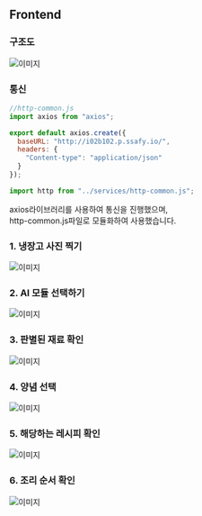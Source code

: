 ## Frontend

### 구조도

![이미지](./FrontEnd-Readme-Image/Structure.png)

### 통신

```javascript
//http-common.js
import axios from "axios";

export default axios.create({
  baseURL: "http://i02b102.p.ssafy.io/",
  headers: {
    "Content-type": "application/json"
  }
});
```

```javascript
import http from "../services/http-common.js";
```

axios라이브러리를 사용하여 통신을 진행했으며,<br>
http-common.js파일로 모듈화하여 사용했습니다.<br>

### 1. 냉장고 사진 찍기

![이미지](./FrontEnd-Readme-Image/Sequence1.jpeg)

### 2. AI 모듈 선택하기

![이미지](./FrontEnd-Readme-Image/Sequence2.jpeg)

### 3. 판별된 재료 확인

![이미지](./FrontEnd-Readme-Image/Sequence3.jpeg)

### 4. 양념 선택

![이미지](./FrontEnd-Readme-Image/Sequence4.jpeg)

### 5. 해당하는 레시피 확인

![이미지](./FrontEnd-Readme-Image/Sequence5.jpeg)

### 6. 조리 순서 확인

![이미지](./FrontEnd-Readme-Image/Sequence6.jpeg)
